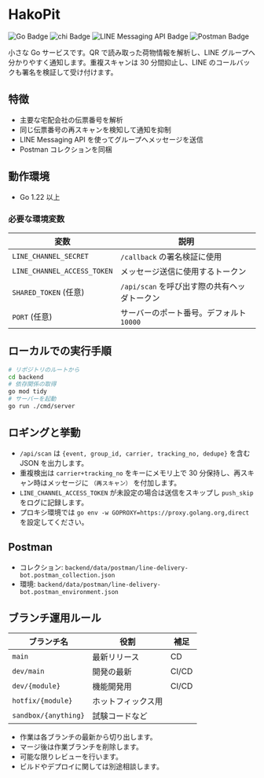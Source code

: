 # HakoPit

![Go Badge](https://img.shields.io/badge/Go-00ADD8?logo=go&logoColor=fff&style=for-the-badge)
![chi Badge](https://img.shields.io/badge/chi-4CAF50?style=for-the-badge)
![LINE Messaging API Badge](https://img.shields.io/badge/LINE%20Messaging%20API-00C300?logo=line&logoColor=fff&style=for-the-badge)
![Postman Badge](https://img.shields.io/badge/Postman-FF6C37?logo=postman&logoColor=fff&style=for-the-badge)

小さな Go サービスです。QR で読み取った荷物情報を解析し、LINE グループへ分かりやすく通知します。重複スキャンは 30 分間抑止し、LINE のコールバックも署名を検証して受け付けます。

## 特徴
- 主要な宅配会社の伝票番号を解析
- 同じ伝票番号の再スキャンを検知して通知を抑制
- LINE Messaging API を使ってグループへメッセージを送信
- Postman コレクションを同梱

## 動作環境
- Go 1.22 以上

### 必要な環境変数
| 変数 | 説明 |
| ---- | ---- |
| `LINE_CHANNEL_SECRET` | `/callback` の署名検証に使用 |
| `LINE_CHANNEL_ACCESS_TOKEN` | メッセージ送信に使用するトークン |
| `SHARED_TOKEN` (任意) | `/api/scan` を呼び出す際の共有ヘッダトークン |
| `PORT` (任意) | サーバーのポート番号。デフォルト `10000` |

## ローカルでの実行手順
```bash
# リポジトリのルートから
cd backend
# 依存関係の取得
go mod tidy
# サーバーを起動
go run ./cmd/server
```

## ロギングと挙動
- `/api/scan` は `{event, group_id, carrier, tracking_no, dedupe}` を含む JSON を出力します。
- 重複検出は `carrier+tracking_no` をキーにメモリ上で 30 分保持し、再スキャン時はメッセージに `（再スキャン）` を付加します。
- `LINE_CHANNEL_ACCESS_TOKEN` が未設定の場合は送信をスキップし `push_skip` をログに記録します。
- プロキシ環境では `go env -w GOPROXY=https://proxy.golang.org,direct` を設定してください。

## Postman
- コレクション: `backend/data/postman/line-delivery-bot.postman_collection.json`
- 環境: `backend/data/postman/line-delivery-bot.postman_environment.json`

## ブランチ運用ルール
| ブランチ名 | 役割 | 補足 |
| ---------- | ---- | ---- |
| `main` | 最新リリース | CD |
| `dev/main` | 開発の最新 | CI/CD |
| `dev/{module}` | 機能開発用 | CI/CD |
| `hotfix/{module}` | ホットフィックス用 | |
| `sandbox/{anything}` | 試験コードなど | |

- 作業は各ブランチの最新から切り出します。
- マージ後は作業ブランチを削除します。
- 可能な限りレビューを行います。
- ビルドやデプロイに関しては別途相談します。
